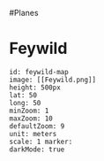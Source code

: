 #Planes
# Feywild

```leaflet 
id: feywild-map 
image: [[Feywild.png]] 
height: 500px 
lat: 50 
long: 50 
minZoom: 1 
maxZoom: 10 
defaultZoom: 9
unit: meters 
scale: 1 marker: 
darkMode: true 
```
